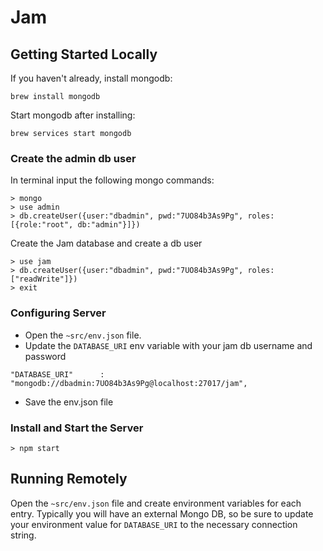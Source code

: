 # Jam
## Getting Started Locally

If you haven't already, install mongodb:
```
brew install mongodb
```

Start mongodb after installing:
```
brew services start mongodb
```

### Create the admin db user
In terminal input the following mongo commands:
```
> mongo
> use admin
> db.createUser({user:"dbadmin", pwd:"7UO84b3As9Pg", roles:[{role:"root", db:"admin"}]})
```

Create the Jam database and create a db user
```
> use jam
> db.createUser({user:"dbadmin", pwd:"7UO84b3As9Pg", roles:["readWrite"]})
> exit
```

### Configuring Server
* Open the `~src/env.json` file.
* Update the `DATABASE_URI` env variable with your jam db username and password
```
"DATABASE_URI"		: "mongodb://dbadmin:7UO84b3As9Pg@localhost:27017/jam",
```
* Save the env.json file

### Install and Start the Server
```
> npm start
```

## Running Remotely
Open the `~src/env.json` file and create environment variables for each entry. Typically you will have an external Mongo DB, so be sure to update your environment value for `DATABASE_URI` to the necessary connection string.
